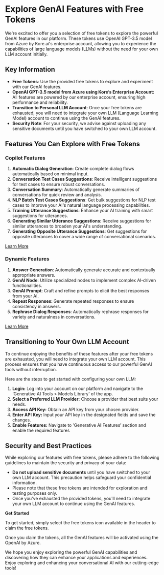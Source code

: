 
# **Explore GenAI Features with Free Tokens**

We're excited to offer you a selection of free tokens to explore the powerful GenAI features in our platform. These tokens use OpenAI GPT-3.5 model from Azure by Kore.ai's enterprise account, allowing you to experience the capabilities of large language models (LLMs) without the need for your own LLM account initially.


## **Key Information**

* **Free Tokens**: Use the provided free tokens to explore and experiment with our GenAI features.
* **OpenAI GPT-3.5 model from Azure using Kore’s Enterprise Account:** All features are powered by our enterprise account, ensuring high performance and reliability.
* **Transition to Personal LLM Account**: Once your free tokens are exhausted, you will need to integrate your own LLM (Language Learning Model) account to continue using the GenAI features.
* **Security Note**: For your security, we advise against uploading any sensitive documents until you have switched to your own LLM account.


## **Features You Can Explore with Free Tokens**

### **Copilot Features**

1. **Automatic Dialog Generation**: Create complete dialog flows automatically based on minimal input.
2. **Conversation Test Cases Suggestions**: Receive intelligent suggestions for test cases to ensure robust conversations.
3. **Conversation Summary**: Automatically generate summaries of conversations for quick review and analysis.
4. **NLP Batch Test Cases Suggestions**: Get bulk suggestions for NLP test cases to improve your AI's natural language processing capabilities.
5. **Training Utterance Suggestions**: Enhance your AI training with smart suggestions for utterances.
6. **Generating Similar Utterance Suggestions**: Receive suggestions for similar utterances to broaden your AI's understanding.
7. **Generating Opposite Utterance Suggestions**: Get suggestions for opposite utterances to cover a wide range of conversational scenarios.

[Learn More](../co-pilot-features/)


### **Dynamic Features**

1. **Answer Generation**: Automatically generate accurate and contextually appropriate answers.
2. **GenAI Node**: Utilize specialized nodes to implement complex AI-driven functionalities.
3. **GenAI Prompt**: Craft and refine prompts to elicit the best responses from your AI.
4. **Repeat Responses**: Generate repeated responses to ensure consistency in answers.
5. **Rephrase Dialog Responses**: Automatically rephrase responses for variety and naturalness in conversations.

[Learn More](../dynamic-conversations-features/)


## **Transitioning to Your Own LLM Account**

To continue enjoying the benefits of these features after your free tokens are exhausted, you will need to integrate your own LLM account. This process ensures that you have continuous access to our powerful GenAI tools without interruption.

Here are the steps to get started with configuring your own LLM:

1. **Login:** Log into your account on our platform and navigate to the ‘Generative AI Tools > Models Library' of the app.
2. **Select a Preferred LLM Provider:** Choose a provider that best suits your needs.
3. **Access API Key:** Obtain an API key from your chosen provider.
4. **Enter API Key:** Input your API key in the designated fields and save the changes. 
5. **Enable Features:** Navigate to 'Generative AI Features’ section and enable the required features


## **Security and Best Practices**

While exploring our features with free tokens, please adhere to the following guidelines to maintain the security and privacy of your data:

* **Do not upload sensitive documents** until you have switched to your own LLM account. This precaution helps safeguard your confidential information.
* Please note that these free tokens are intended for exploration and testing purposes only. 
* Once you've exhausted the provided tokens, you'll need to integrate your own LLM account to continue using the GenAI features.

**Get Started**

To get started, simply select the free tokens icon available in the header to claim the free tokens. 

Once you claim the tokens, all the GenAI features will be activated using the OpenAI by Azure.

We hope you enjoy exploring the powerful GenAI capabilities and discovering how they can enhance your applications and experiences. Enjoy exploring and enhancing your conversational AI with our cutting-edge tools!

